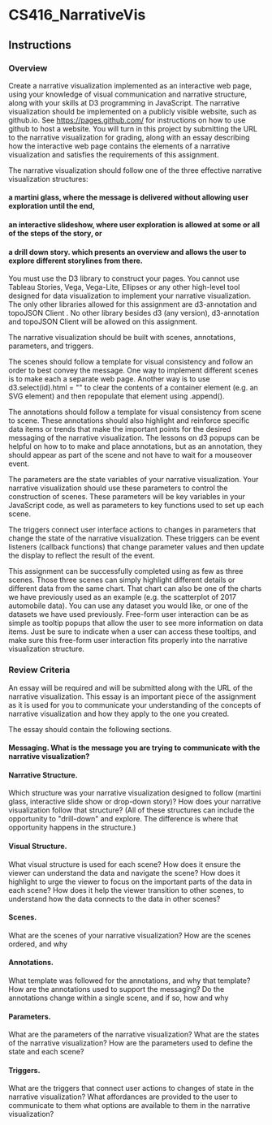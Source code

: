 # CS416_NarrativeVis
## Instructions
### Overview
Create a narrative visualization implemented as an interactive web page, using your knowledge of visual communication and narrative structure, along with your skills at D3 programming in JavaScript. The narrative visualization should be implemented on a publicly visible website, such as github.io. See 
https://pages.github.com/
  for instructions on how to use github to host a website. You will turn in this project by submitting the URL to the narrative visualization for grading, along with an essay describing how the interactive web page contains the elements of a narrative visualization and satisfies the requirements of this assignment.

The narrative visualization should follow one of the three effective narrative visualization structures:

#### a martini glass, where the message is delivered without allowing user exploration until the end,

#### an interactive slideshow, where user exploration is allowed at some or all of the steps of the story, or

#### a drill down story. which presents an overview and allows the user to explore different storylines from there.

You must use the D3 library to construct your pages. You cannot use Tableau Stories, Vega, Vega-Lite, Ellipses or any other high-level tool designed for data visualization to implement your narrative visualization. The only other libraries allowed for this assignment are 
d3-annotation and topoJSON Client
. No other library besides d3 (any version), d3-annotation and topoJSON Client will be allowed on this assignment.

The narrative visualization should be built with scenes, annotations, parameters, and triggers.

The scenes should follow a template for visual consistency and follow an order to best convey the message. One way to implement different scenes is to make each a separate web page. Another way is to use d3.select(id).html = "" to clear the contents of a container element (e.g. an SVG element) and then repopulate that element using .append().

The annotations should follow a template for visual consistency from scene to scene. These annotations should also highlight and reinforce specific data items or trends that make the important points for the desired messaging of the narrative visualization. The lessons on d3 popups can be helpful on how to to make and place annotations, but as an annotation, they should appear as part of the scene and not have to wait for a mouseover event.

The parameters are the state variables of your narrative visualization. Your narrative visualization should use these parameters to control the construction of scenes. These parameters will be key variables in your JavaScript code, as well as parameters to key functions used to set up each scene.

The triggers connect user interface actions to changes in parameters that change the state of the narrative visualization. These triggers can be event listeners (callback functions) that change parameter values and then update the display to reflect the result of the event.

This assignment can be successfully completed using as few as three scenes. Those three scenes can simply highlight different details or different data from the same chart. That chart can also be one of the charts we have previously used as an example (e.g. the scatterplot of 2017 automobile data). You can use any dataset you would like, or one of the datasets we have used previously. Free-form user interaction can be as simple as tooltip popups that allow the user to see more information on data items. Just be sure to indicate when a user can access these tooltips, and make sure this free-form user interaction fits properly into the narrative visualization structure.



### Review Criteria
An essay will be required and will be submitted along with the URL of the narrative visualization. This essay is an important piece of the assignment as it is used for you to communicate your understanding of the concepts of narrative visualization and how they apply to the one you created.

The essay should contain the following sections.

#### Messaging. What is the message you are trying to communicate with the narrative visualization?

#### Narrative Structure. 
Which structure was your narrative visualization designed to follow (martini glass, interactive slide show or drop-down story)? How does your narrative visualization follow that structure? (All of these structures can include the opportunity to "drill-down" and explore. The difference is where that opportunity happens in the structure.)

#### Visual Structure. 
What visual structure is used for each scene? How does it ensure the viewer can understand the data and navigate the scene? How does it highlight to urge the viewer to focus on the important parts of the data in each scene? How does it help the viewer transition to other scenes, to understand how the data connects to the data in other scenes?

#### Scenes. 
What are the scenes of your narrative visualization?  How are the scenes ordered, and why

#### Annotations. 
What template was followed for the annotations, and why that template? How are the annotations used to support the messaging? Do the annotations change within a single scene, and if so, how and why

#### Parameters. 
What are the parameters of the narrative visualization? What are the states of the narrative visualization? How are the parameters used to define the state and each scene?

#### Triggers. 
What are the triggers that connect user actions to changes of state in the narrative visualization? What affordances are provided to the user to communicate to them what options are available to them in the narrative visualization?
